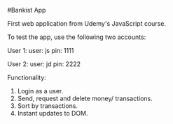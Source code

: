#Bankist App

First web application from Udemy's JavaScript course.

To test the app, use the following two accounts:

User 1:
user: js
pin: 1111

User 2:
user: jd
pin: 2222

Functionality:

1. Login as a user.
2. Send, request and delete money/ transactions.
3. Sort by transactions.
4. Instant updates to DOM.
